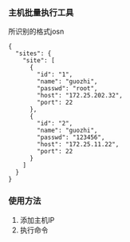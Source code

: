 ### 主机批量执行工具
所识别的格式josn
```
{
  "sites": {
    "site": [
      {
        "id": "1",
        "name": "guozhi",
        "passwd": "root",
        "host": "172.25.202.32",
        "port": 22
      },
      {
        "id": "2",
        "name": "guozhi",
        "passwd": "123456",
        "host": "172.25.11.22",
        "port": 22
      }
    ]
  }
}
```
### 使用方法
1. 添加主机IP
2. 执行命令
